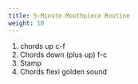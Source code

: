 ```yaml
---
title: 5-Minute Mouthpiece Routine
weight: 10
---
```


1. chords up c-f
2. Chords down (plus up) f-c
3. Stamp
4. Chords flexi golden sound
